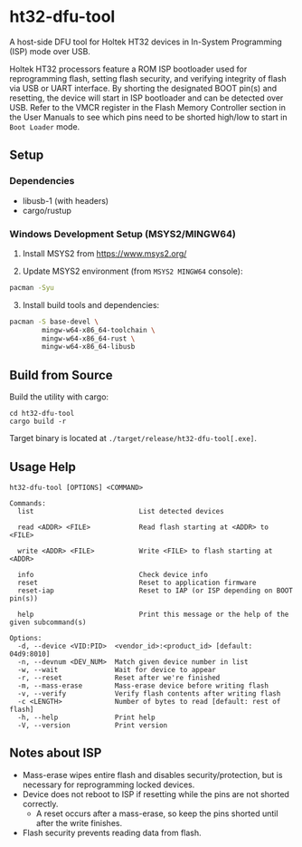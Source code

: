 ht32-dfu-tool
=============

A host-side DFU tool for Holtek HT32 devices in In-System Programming (ISP)
mode over USB.

Holtek HT32 processors feature a ROM ISP bootloader used for reprogramming
flash, setting flash security, and verifying integrity of flash via USB or
UART interface. By shorting the designated BOOT pin(s) and resetting, the
device will start in ISP bootloader and can be detected over USB. Refer to
the VMCR register in the Flash Memory Controller section in the User Manuals
to see which pins need to be shorted high/low to start in `Boot Loader` mode.

## Setup

### Dependencies

- libusb-1 (with headers)
- cargo/rustup

### Windows Development Setup (MSYS2/MINGW64)

1. Install MSYS2 from https://www.msys2.org/

2. Update MSYS2 environment (from `MSYS2 MINGW64` console):
```bash
pacman -Syu
```
3. Install build tools and dependencies:
```bash
pacman -S base-devel \
        mingw-w64-x86_64-toolchain \
        mingw-w64-x86_64-rust \
        mingw-w64-x86_64-libusb
```

## Build from Source

Build the utility with cargo:
```
cd ht32-dfu-tool
cargo build -r
```

Target binary is located at `./target/release/ht32-dfu-tool[.exe]`.

## Usage Help

```
ht32-dfu-tool [OPTIONS] <COMMAND>

Commands:
  list                          List detected devices

  read <ADDR> <FILE>            Read flash starting at <ADDR> to <FILE>

  write <ADDR> <FILE>           Write <FILE> to flash starting at <ADDR>

  info                          Check device info
  reset                         Reset to application firmware
  reset-iap                     Reset to IAP (or ISP depending on BOOT pin(s))

  help                          Print this message or the help of the given subcommand(s)

Options:
  -d, --device <VID:PID>  <vendor_id>:<product_id> [default: 04d9:8010]
  -n, --devnum <DEV_NUM>  Match given device number in list
  -w, --wait              Wait for device to appear
  -r, --reset             Reset after we're finished
  -m, --mass-erase        Mass-erase device before writing flash
  -v, --verify            Verify flash contents after writing flash
  -c <LENGTH>             Number of bytes to read [default: rest of flash]
  -h, --help              Print help
  -V, --version           Print version
```

## Notes about ISP

- Mass-erase wipes entire flash and disables security/protection, but is necessary for reprogramming locked devices.
- Device does not reboot to ISP if resetting while the pins are not shorted correctly.
    - A reset occurs after a mass-erase, so keep the pins shorted until after the write finishes.
- Flash security prevents reading data from flash.
